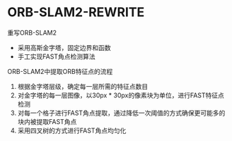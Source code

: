 # ORB-SLAM2-REWRITE
重写ORB-SLAM2

- 采用高斯金字塔，固定边界和函数
- 手工实现FAST角点检测算法

ORB-SLAM2中提取ORB特征点的流程
1. 根据金字塔层级，确定每一层所需的特征点数目
2. 对金字塔的每一层图像，以30px * 30px的像素块为单位，进行FAST特征点检测
3. 对每一个格子进行FAST角点提取，通过降低一次阈值的方式确保更可能多的块内被提取FAST角点
4. 采用四叉树的方式进行FAST角点均匀化